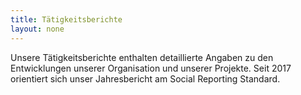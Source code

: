 ```yaml
---
title: Tätigkeitsberichte
layout: none
---
```


Unsere Tätigkeitsberichte enthalten detaillierte Angaben zu den Entwicklungen unserer Organisation und unserer Projekte. Seit 2017 orientiert sich unser Jahresbericht am Social Reporting Standard.

